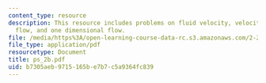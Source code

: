```yaml
---
content_type: resource
description: This resource includes problems on fluid velocity, velocity field, incompressable
  flow, and one dimensional flow.
file: /media/https%3A/open-learning-course-data-rc.s3.amazonaws.com/2-20-marine-hydrodynamics-13-021-spring-2005/b7305aeb9715165be7b7c5a9364fc839_ps_2b.pdf
file_type: application/pdf
resourcetype: Document
title: ps_2b.pdf
uid: b7305aeb-9715-165b-e7b7-c5a9364fc839
---
```


